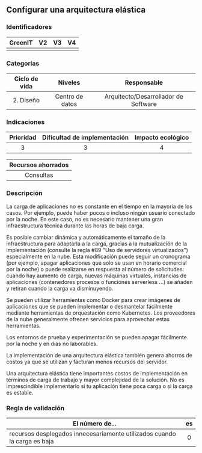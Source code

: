 ## Configurar una arquitectura elástica

 ### Identificadores

 | GreenIT | V2  | V3  | V4  |
 | :-----: | :-: | :-: | :-: |
 |         |     |     |     |

 ### Categorías

 | Ciclo de vida |     Niveles     |             Responsable              |
 | :-----------: | :-------------: | :----------------------------------: |
 |   2. Diseño   | Centro de datos | Arquitecto/Desarrollador de Software |

 ### Indicaciones

 | Prioridad | Dificultad de implementación | Impacto ecológico |
 | :-------: | :--------------------------: | :---------------: |
 |     3     |              3               |          4        |

 | Recursos ahorrados |
 | :----------------: |
 |      Consultas     |

 ### Descripción

 La carga de aplicaciones no es constante en el tiempo en la mayoría de los casos. Por ejemplo, puede haber pocos o incluso ningún usuario conectado por la noche. En este caso, no es necesario mantener una gran infraestructura técnica durante las horas de baja carga.

Es posible cambiar dinámica y automáticamente el tamaño de la infraestructura para adaptarla a la carga, gracias a la mutualización de la implementación (consulte la regla #89 "Uso de servidores virtualizados") especialmente en la nube. Esta modificación puede seguir un cronograma (por ejemplo, apagar aplicaciones que solo se usan en horario comercial por la noche) o puede realizarse en respuesta al número de solicitudes: cuando hay aumento de carga, nuevas máquinas virtuales, instancias de aplicaciones (contenedores procesos o funciones serverless ...) se añaden y retiran cuando la carga va disminuyendo.

Se pueden utilizar herramientas como Docker para crear imágenes de aplicaciones que se pueden implementar o desmantelar fácilmente mediante herramientas de orquestación como Kubernetes. Los proveedores de la nube generalmente ofrecen servicios para aprovechar estas herramientas.

Los entornos de prueba y experimentación se pueden apagar fácilmente por la noche y en días no laborables.

La implementación de una arquitectura elástica también genera ahorros de costos ya que se utilizan y facturan menos recursos del servidor.

Una arquitectura elástica tiene importantes costos de implementación en términos de carga de trabajo y mayor complejidad de la solución. No es imprescindible implementarlo si tu aplicación tiene poca carga o si la carga es estable.

 ### Regla de validación

 | El número de...                                                          | es  |
 | ------------------------------------------------------------------------ | :-: |
 | recursos desplegados innecesariamente utilizados cuando la carga es baja |  0  |
